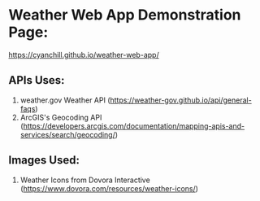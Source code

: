 # Weather Web App Demonstration Page:
https://cyanchill.github.io/weather-web-app/ 

## APIs Uses:
1. weather.gov Weather API (https://weather-gov.github.io/api/general-faqs)
2. ArcGIS's Geocoding API (https://developers.arcgis.com/documentation/mapping-apis-and-services/search/geocoding/)

## Images Used:
1. Weather Icons from Dovora Interactive (https://www.dovora.com/resources/weather-icons/)
